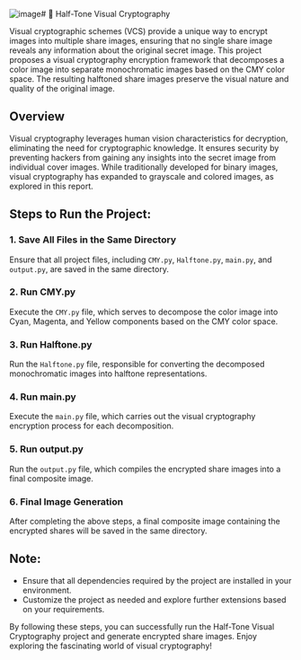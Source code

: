 ![image](https://github.com/Shailesh161/Projects/assets/112454440/fe45f827-c151-4823-9c95-d3b00025b951)# 🎨 Half-Tone Visual Cryptography

Visual cryptographic schemes (VCS) provide a unique way to encrypt images into multiple share images, ensuring that no single share image reveals any information about the original secret image. This project proposes a visual cryptography encryption framework that decomposes a color image into separate monochromatic images based on the CMY color space. The resulting halftoned share images preserve the visual nature and quality of the original image.

## Overview

Visual cryptography leverages human vision characteristics for decryption, eliminating the need for cryptographic knowledge. It ensures security by preventing hackers from gaining any insights into the secret image from individual cover images. While traditionally developed for binary images, visual cryptography has expanded to grayscale and colored images, as explored in this report.

## Steps to Run the Project:

### 1. Save All Files in the Same Directory

Ensure that all project files, including `CMY.py`, `Halftone.py`, `main.py`, and `output.py`, are saved in the same directory.

### 2. Run CMY.py

Execute the `CMY.py` file, which serves to decompose the color image into Cyan, Magenta, and Yellow components based on the CMY color space.

### 3. Run Halftone.py

Run the `Halftone.py` file, responsible for converting the decomposed monochromatic images into halftone representations.

### 4. Run main.py

Execute the `main.py` file, which carries out the visual cryptography encryption process for each decomposition.

### 5. Run output.py

Run the `output.py` file, which compiles the encrypted share images into a final composite image.

### 6. Final Image Generation

After completing the above steps, a final composite image containing the encrypted shares will be saved in the same directory.

## Note:

- Ensure that all dependencies required by the project are installed in your environment.
- Customize the project as needed and explore further extensions based on your requirements.

By following these steps, you can successfully run the Half-Tone Visual Cryptography project and generate encrypted share images. Enjoy exploring the fascinating world of visual cryptography!
